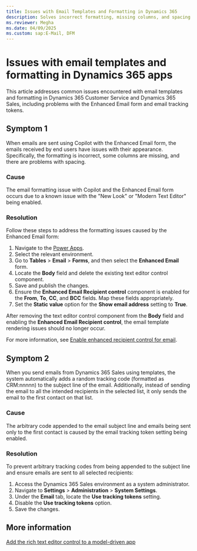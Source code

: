 ```yaml
---
title: Issues with Email Templates and Formatting in Dynamics 365
description: Solves incorrect formatting, missing columns, and spacing issues when emails are sent using Copilot and issues with the arbitrary tracking code appended to the subject line and the issue of emails being sent only to the first contact in the selected list.
ms.reviewer: Megha
ms.date: 04/09/2025
ms.custom: sap:E-Mail, DFM
---
```

# Issues with email templates and formatting in Dynamics 365 apps

This article addresses common issues encountered with email templates and formatting in Dynamics 365 Customer Service and Dynamics 365 Sales, including problems with the Enhanced Email form and email tracking tokens.

## Symptom 1

When emails are sent using Copilot with the Enhanced Email form, the emails received by end users have issues with their appearance. Specifically, the formatting is incorrect, some columns are missing, and there are problems with spacing.

### Cause

The email formatting issue with Copilot and the Enhanced Email form occurs due to a known issue with the "New Look" or "Modern Text Editor" being enabled.

### Resolution

Follow these steps to address the formatting issues caused by the Enhanced Email form:

1. Navigate to the [Power Apps](https://make.powerapps.com).
2. Select the relevant environment.
3. Go to **Tables** > **Email** > **Forms**, and then select the **Enhanced Email** form.
4. Locate the **Body** field and delete the existing text editor control component.
5. Save and publish the changes.
6. Ensure the **Enhanced Email Recipient control** component is enabled for the **From**, **To**, **CC**, and **BCC** fields. Map these fields appropriately.
7. Set the **Static value** option for the **Show email address** setting to **True**.

After removing the text editor control component from the **Body** field and enabling the **Enhanced Email Recipient control**, the email template rendering issues should no longer occur.

For more information, see [Enable enhanced recipient control for email](/dynamics365/customer-service/administer/add-recipient-control).

## Symptom 2

When you send emails from Dynamics 365 Sales using templates, the system automatically adds a random tracking code (formatted as CRM:nnnnn) to the subject line of the email. Additionally, instead of sending the email to all the intended recipients in the selected list, it only sends the email to the first contact on that list.

### Cause

The arbitrary code appended to the email subject line and emails being sent only to the first contact is caused by the email tracking token setting being enabled.

### Resolution

To prevent arbitrary tracking codes from being appended to the subject line and ensure emails are sent to all selected recipients:

1. Access the Dynamics 365 Sales environment as a system administrator.
2. Navigate to **Settings** > **Administration** > **System Settings**.
3. Under the **Email** tab, locate the **Use tracking tokens** setting.
4. Disable the **Use tracking tokens** option.
5. Save the changes.

## More information

[Add the rich text editor control to a model-driven app](/power-apps/maker/model-driven-apps/rich-text-editor-control)
